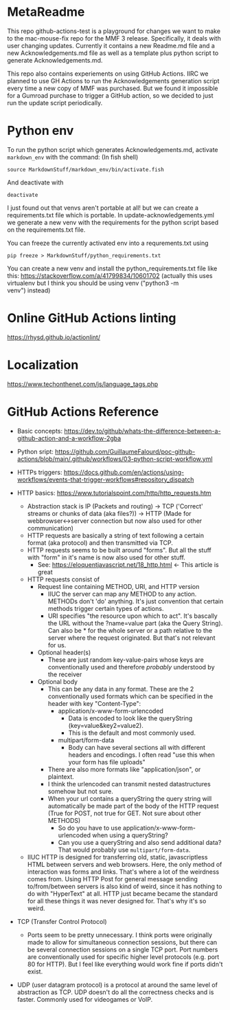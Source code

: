 # MetaReadme

This repo github-actions-test is a playground for changes we want to make to the mac-mouse-fix repo for the MMF 3 release. Specifically, it deals with user changing updates. Currently it contains a new Readme.md file and a new Acknowledgements.md file as well as a template plus python script to generate Acknowledgements.md. 

This repo also contains experiements on using GitHub Actions. IIRC we planned to use GH Actions to run the Acknowledgements generation script every time a new copy of MMF was purchased. But we found it impossible for a Gumroad purchase to trigger a GitHub action, so we decided to just run the update script periodically.

# Python env

To run the python script which generates Acknowledgements.md, activate `markdown_env` with the command: (In fish shell)

```
source MarkdownStuff/markdown_env/bin/activate.fish
```

And deactivate with 

```
deactivate
```

I just found out that venvs aren't portable at all! but we can create a requirements.txt file which is portable.
In update-acknowledgements.yml we generate a new venv with the requirements for the python script based on the requirements.txt file.

You can freeze the currently activated env into a requrements.txt using

```
pip freeze > MarkdownStuff/python_requirements.txt
```

You can create a new venv and install the python_requirements.txt file like this: https://stackoverflow.com/a/41799834/10601702 (actually this uses virtualenv but I think you should be using venv ("python3 -m venv") instead)

# Online GitHub Actions linting

https://rhysd.github.io/actionlint/

# Localization

https://www.techonthenet.com/js/language_tags.php

# GitHub Actions Reference

- Basic concepts: https://dev.to/github/whats-the-difference-between-a-github-action-and-a-workflow-2gba
- Python sript: https://github.com/GuillaumeFalourd/poc-github-actions/blob/main/.github/workflows/03-python-script-workflow.yml
- HTTPs triggers: https://docs.github.com/en/actions/using-workflows/events-that-trigger-workflows#repository_dispatch

- HTTP basics: https://www.tutorialspoint.com/http/http_requests.htm
  - Abstraction stack is IP (Packets and routing) -> TCP ('Correct' streams or chunks of data (aka files?)) -> HTTP (Made for webbrowser<->server connection but now also used for other communication)
  - HTTP requests are basically a string of text following a certain format (aka protocol) and then transmitted via TCP.
  - HTTP requests seems to be built around "forms". But all the stuff with "form" in it's name is now also used for other stuff.
    - See: https://eloquentjavascript.net/18_http.html <- This article is great
  - HTTP requests consist of
    - Request line containing METHOD, URI, and HTTP version
      - IIUC the server can map any METHOD to any action. METHODs don't 'do' anything. It's just convention that certain methods trigger certain types of actions.
      - URI specifies "the resource upon which to act". It's bascally the URL without the ?name=value part (aka the Query String). Can also be * for the whole server or a path relative to the server where the request originated. But that's not relevant for us.
    - Optional header(s)
      - These are just random key-value-pairs whose keys are conventionally used and therefore *probably* understood by the receiver
    - Optional body
      - This can be any data in any format. These are the 2 conventionally used formats which can be specified in the header with key "Content-Type":
        - application/x-www-form-urlencoded
          - Data is encoded to look like the queryString (key=value&key2=value2).
          - This is the default and most commonly used.
        - multipart/form-data
          - Body can have several sections all with different headers and encodings. I often read "use this when your form has file uploads"
      - There are also more formats like "application/json", or plaintext. 
      - I think the urlencoded can transmit nested datastructures somehow but not sure.
      - When your url contains a queryString the query string will automatically be made part of the body of the HTTP request (True for POST, not true for GET. Not sure about other METHODS)
        - So do you have to use application/x-www-form-urlencoded when using a queryString?
        - Can you use a queryString and also send additional data? That would probably use `multipart/form-data`.
  - IIUC HTTP is designed for transferring old, static, javascriptless HTML between servers and web browsers. Here, the only method of interaction was forms and links. That's where a lot of the weirdness comes from. Using HTTP Post for general message sending to/from/between servers is also kind of weird, since it has nothing to do with "HyperText" at all. HTTP just became became the standard for all these things it was never designed for. That's why it's so weird.
- TCP (Transfer Control Protocol)
  - Ports seem to be pretty unnecessary. I think ports were originally made to allow for simultaneous connection sessions, but there can be several connection sessions on a single TCP port. Port numbers are conventionally used for specific higher level protocols (e.g. port 80 for HTTP). But I feel like everything would work fine if ports didn't exist.
- UDP (user datagram protocol) is a protocol at around the same level of abstraction as TCP. UDP doesn't do all the correctness checks and is faster. Commonly used for videogames or VoIP.
